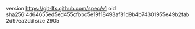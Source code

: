 version https://git-lfs.github.com/spec/v1
oid sha256:4d64655ed5ed455cfbbc5e19f18493af81d9b4b74301955e49b2fab2d97ea2dd
size 2905
